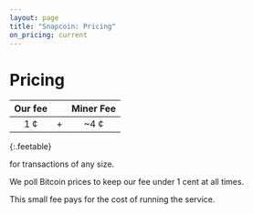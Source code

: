 ```yaml
---
layout: page
title: "Snapcoin: Pricing"
on_pricing: current
---
```


Pricing
=======

| Our fee | | Miner Fee |
|:--------:|:-:|:-------:|
| 1 &cent; | +| ~4 &cent;|
{:.feetable}

for transactions of any size.

We poll Bitcoin prices to keep our
fee under 1 cent at all times.

This small fee pays for the cost
of running the service.